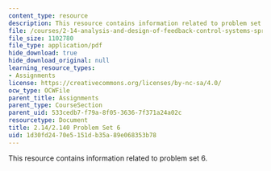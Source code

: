 ```yaml
---
content_type: resource
description: This resource contains information related to problem set 6.
file: /courses/2-14-analysis-and-design-of-feedback-control-systems-spring-2014/1d30fd2470e5151db35a89e068353b78_MIT2_14S14_Problem_Set_6.pdf
file_size: 1102780
file_type: application/pdf
hide_download: true
hide_download_original: null
learning_resource_types:
- Assignments
license: https://creativecommons.org/licenses/by-nc-sa/4.0/
ocw_type: OCWFile
parent_title: Assignments
parent_type: CourseSection
parent_uid: 533cedb7-f79a-8f05-3636-7f371a24a02c
resourcetype: Document
title: 2.14/2.140 Problem Set 6
uid: 1d30fd24-70e5-151d-b35a-89e068353b78
---
```

This resource contains information related to problem set 6.